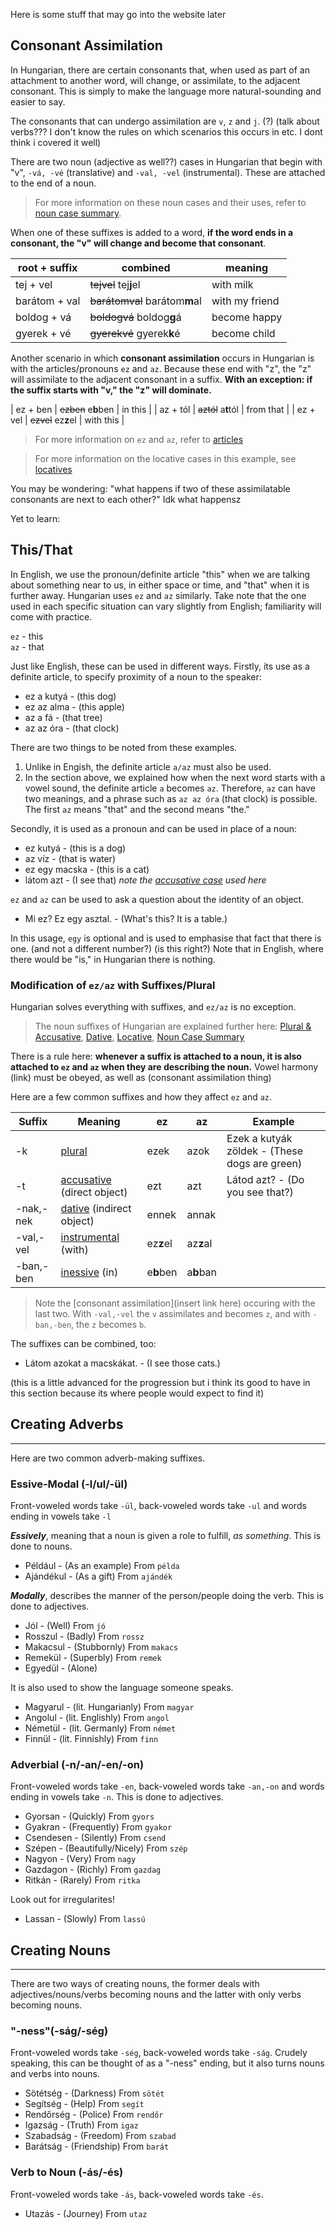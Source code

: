 Here is some stuff that may go into the website later

## Consonant Assimilation

In Hungarian, there are certain consonants that, when used as part of an attachment to another word, will change, or assimilate, to the adjacent consonant. This is simply to make the language more natural-sounding and easier to say.

The consonants that can undergo assimilation are `v`, `z` and `j`. (?) (talk about verbs??? I don't know the rules on which scenarios this occurs in etc. I dont think i covered it well)

There are two noun (adjective as well??) cases in Hungarian that begin with "v", `-vá, -vé` (translative) and `-val, -vel` (instrumental). These are attached to the end of a noun.

>For more information on these noun cases and their uses, refer to [noun case summary](https://magyartanulas.github.io/noun_case_summary/).

When one of these suffixes is added to a word, **if the word ends in a consonant, the "v" will change and become that consonant**.

| root + suffix|combined              | meaning   |
|--------------|----------------------|-----------|
| tej + vel    | ~~tejvel~~  tej**j**el | with milk |
| barátom + val|~~barátomval~~  barátom**m**al| with my friend |[possessive suffix](https://magyartanulas.github.io/dative_possession/) used here
| boldog + vá  |~~boldogvá~~  boldog**g**á| become happy|
| gyerek + vé  | ~~gyerekvé~~ gyerek**k**é| become child|

Another scenario in which **consonant assimilation** occurs in Hungarian is with the articles/pronouns `ez` and `az`. Because these end with "z", the "z" will assimilate to the adjacent consonant in a suffix. **With an exception: if the suffix starts with "v," the "z" will dominate.**

| ez + ben  | ~~ezben~~ e**b**ben | in this   |
| az + tól  | ~~aztól~~ a**t**tól | from that |
| ez + vel  | ~~ezvel~~ ez**z**el | with this |

>For more information on `ez` and `az`, refer to [articles](https://magyartanulas.github.io/articles/)

>For more information on the locative cases in this example, see [locatives](https://magyartanulas.github.io/locatives/)


You may be wondering: "what happens if two of these assimilatable consonants are next to each other?" Idk what happensz

Yet to learn:


## This/That

In English, we use the pronoun/definite article "this" when we are talking about something near to us, in either space or time, and "that" when it is further away. Hungarian uses `ez` and `az` similarly. Take note that the one used in each specific situation can vary slightly from English; familiarity will come with practice.

`ez` - this  
`az` - that

Just like English, these can be used in different ways. Firstly, its use as a definite article, to specify proximity of a noun to the speaker: 

* ez a kutyá - (this dog)
* ez az alma - (this apple)
* az a fá - (that tree)
* az az óra - (that clock)

There are two things to be noted from these examples.
1. Unlike in Engish, the definite article `a/az` must also be used.
2. In the section above, we explained how when the next word starts with a vowel sound, the definite article `a` becomes `az`. Therefore, `az` can have two meanings, and a phrase such as `az az óra` (that clock) is possible. The first `az` means "that" and the second means "the."

Secondly, it is used as a pronoun and can be used in place of a noun:

* ez kutyá - (this is a dog)
* az víz - (that is water)
* ez egy macska - (this is a cat)
* látom azt - (I see that) *note the [accusative case](https://magyartanulas.github.io/accusative_plurals/) used here*

`ez` and `az` can be used to ask a question about the identity of an object.

* Mi ez? Ez egy asztal. - (What's this? It is a table.)

In this usage, `egy` is optional and is used to emphasise that fact that there is one. (and not a different number?) (is this right?) Note that in English, where there would be "is," in Hungarian there is nothing.


### Modification of `ez/az` with Suffixes/Plural

Hungarian solves everything with suffixes, and `ez/az` is no exception. 

>The noun suffixes of Hungarian are explained further here: [Plural & Accusative](https://magyartanulas.github.io/accusative_plurals/), [Dative](https://magyartanulas.github.io/dative_possession/), [Locative](https://magyartanulas.github.io/locatives/), [Noun Case Summary](https://magyartanulas.github.io/noun_case_summary/)

There is a rule here: **whenever a suffix is attached to a noun, it is also attached to `ez` and `az` when they are describing the noun.** Vowel harmony (link) must be obeyed, as well as (consonant assimilation thing)

Here are a few common suffixes and how they affect `ez` and `az`.

| Suffix   | Meaning        | ez     |  az    | Example              |
|----------|----------------|--------|--------|----------------------|
| -k       | [plural](https://magyartanulas.github.io/accusative_plurals/)                    | ezek   | azok   | Ezek a kutyák zöldek - (These dogs are green)|
| -t       | [accusative](https://magyartanulas.github.io/accusative_plurals/) (direct object)| ezt    | azt    | Látod azt? - (Do you see that?)
| -nak,-nek| [dative](https://magyartanulas.github.io/dative_possession/) (indirect object)   | ennek  | annak  |                      |
| -val,-vel| [instrumental](https://magyartanulas.github.io/noun_case_summary/) (with)        | ez**z**el| az**z**al|
|-ban,-ben | [inessive](https://magyartanulas.github.io/locatives/) (in)                      | e**b**ben| a**b**ban|

>Note the [consonant assimilation](insert link here) occuring with the last two. With `-val,-vel` the `v` assimilates and becomes `z`, and with `-ban,-ben`, the `z` becomes `b`.

The suffixes can be combined, too:

* Látom azokat a macskákat. - (I see those cats.)

(this is a little advanced for the progression but i think its good to have in this section because its where people would expect to find it)


## Creating Adverbs
---

Here are two common adverb-making suffixes.

### Essive-Modal (-l/ul/-ül)

Front-voweled words take `-ül`, back-voweled words take `-ul` and words ending in vowels take `-l`

***Essively***, meaning that a noun is given a role to fulfill, *as something*. This is done to nouns.

* Például - (As an example) From `példa`
* Ajándékul - (As a gift) From `ajándék`

***Modally***, describes the manner of the person/people doing the verb. This is done to adjectives.

* Jól - (Well) From `jó`
* Rosszul - (Badly) From `rossz`
* Makacsul - (Stubbornly) From `makacs`
* Remekül - (Superbly) From `remek`
* Egyedül - (Alone)

It is also used to show the language someone speaks.

* Magyarul - (lit. Hungarianly) From `magyar`
* Angolul - (lit. Englishly) From `angol`
* Németül - (lit. Germanly) From `német`
* Finnül - (lit. Finnishly) From `finn`

### Adverbial (-n/-an/-en/-on)

Front-voweled words take `-en`, back-voweled words take `-an,-on` and words ending in vowels take `-n`. This is done to adjectives.

* Gyorsan - (Quickly) From `gyors`
* Gyakran - (Frequently) From `gyakor`
* Csendesen - (Silently) From `csend`
* Szépen - (Beautifully/Nicely) From `szép`
* Nagyon - (Very) From `nagy`
* Gazdagon - (Richly) From `gazdag`
* Ritkán - (Rarely) From `ritka`

Look out for irregularites!

* Lassan - (Slowly) From `lassú`

## Creating Nouns
---

There are two ways of creating nouns, the former deals with adjectives/nouns/verbs becoming nouns and the latter with only verbs becoming nouns.

### "-ness"(-ság/-ség)

Front-voweled words take `-ség`, back-voweled words take `-ság`. Crudely speaking, this can be thought of as a "-ness" ending, but it also turns nouns and verbs into nouns.

* Sötétség - (Darkness) From `sötét`
* Segítség - (Help) From `segít`
* Rendőrség - (Police) From `rendőr`
* Igazság - (Truth) From `igaz`
* Szabadság - (Freedom) From `szabad`
* Barátság - (Friendship) From `barát`

### Verb to Noun (-ás/-és)

Front-voweled words take `-ás`, back-voweled words take `-és`.

* Utazás - (Journey) From `utaz`


